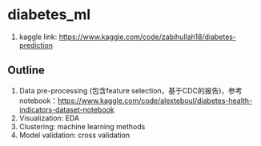 # diabetes_ml

1. kaggle link: https://www.kaggle.com/code/zabihullah18/diabetes-prediction

## Outline

1. Data pre-processing (包含feature selection，基于CDC的报告)，参考notebook：https://www.kaggle.com/code/alexteboul/diabetes-health-indicators-dataset-notebook
2. Visualization: EDA
3. Clustering: machine learning methods
4. Model validation: cross validation
